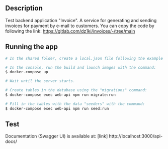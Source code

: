 ## Description

Test backend application "Invoice". A service for generating and sending invoices for payment by e-mail to customers.
You can copy the code by following the link: https://gitlab.com/dz1ki/invoices/-/tree/main

## Running the app

```bash
# In the shared folder, create a local.json file following the example of the local.json.dist file, and fill it with the necessary data.

# In the console, run the build and launch images with the command:
$ docker-compose up

# Wait until the server starts.

# Create tables in the database using the "migrations" command:
$ docker-compose exec web-api npm run migrate:run

# Fill in the tables with the data "seeders" with the command:
$ docker-compose exec web-api npm run seed:run
```

## Test

Documentation (Swagger UI) is available at: [link] http://localhost:3000/api-docs/
